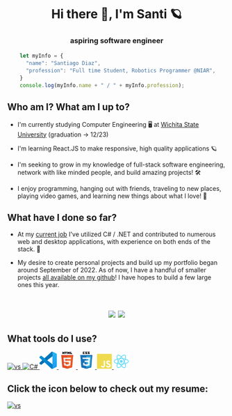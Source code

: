 <h1 align="center">Hi there 👋, I'm Santi 🪐</h1>
<h3 align="center">aspiring software engineer</h3>

```javascript
    let myInfo = {
      "name": "Santiago Diaz",
      "profession": "Full time Student, Robotics Programmer @NIAR",
    }
    console.log(myInfo.name + " / " + myInfo.profession);
```

## Who am I? What am I up to?

* I'm currently studying Computer Engineering 🖥️ at [Wichita State University](https://www.wichita.edu/) (graduation -> 12/23)

* I'm learning React.JS to make responsive, high quality applications 🪐

* I'm seeking to grow in my knowledge of full-stack software engineering, network with like minded people, and build amazing projects! 🛠️

* I enjoy programming, hanging out with friends, traveling to new places, playing video games, and learning new things about what I love! 🍄

## What have I done so far? 

* At my [current job](https://www.wichita.edu/industry_and_defense/NIAR/Laboratories/robotics.php) I've utilized C# / .NET and contributed to numerous web and desktop applications, with experience on both ends of the stack. 🧬

* My desire to create personal projects and build up my portfolio began around September of 2022. As of now, I have a handful of smaller projects [all available on my github](https://github.com/sddiaz/Portfolio-Projects)! I have hopes to build a few large ones this year. 

 <h1 align="center"> 
    <img height="100px" align="center" src="https://github-readme-stats-sigma-five.vercel.app/api/?username=sddiaz&theme=graywhite"/> 
    <img height="100px" align="center" src="https://github-readme-stats.vercel.app/api/top-langs/?username=anuraghazra&theme=graywhite&layout=compact"/>
</h1>
 
## What tools do I use? 

<div> 
<a href="https://visualstudio.microsoft.com/" target="_blank"> <img src="https://1000logos.net/wp-content/uploads/2020/08/Visual-Studio-Logo.png" alt="vs" height="40"/> </a>
<a href="https://learn.microsoft.com/en-us/dotnet/csharp/" target="_blank"> <img src="https://upload.wikimedia.org/wikipedia/commons/thumb/b/bd/Logo_C_sharp.svg/1200px-Logo_C_sharp.svg.png" alt="C#" height="40"/> </a>
<a href="https://code.visualstudio.com/" target="_blank"> <img src="https://raw.githubusercontent.com/devicons/devicon/1119b9f84c0290e0f0b38982099a2bd027a48bf1/icons/vscode/vscode-original.svg" alt="vscode" width="40" height="40"/> </a>
<a href="https://www.w3.org/html/" target="_blank"> <img src="https://raw.githubusercontent.com/devicons/devicon/master/icons/html5/html5-original-wordmark.svg" alt="html5" width="40" height="40"/> </a>  
<a href="https://www.w3schools.com/css/" target="_blank" rel="noreferrer"> <img src="https://raw.githubusercontent.com/devicons/devicon/master/icons/css3/css3-original-wordmark.svg" alt="css3" width="40" height="40"/> </a>
<a href="https://www.javascript.com/" target="_blank" rel="noreferrer"> <img src="https://raw.githubusercontent.com/devicons/devicon/master/icons/javascript/javascript-plain.svg" alt="javascript" width="35" height="35"/> </a>   
<a href="https://reactjs.org/" target="_blank" rel="noreferrer"> <img src="https://raw.githubusercontent.com/devicons/devicon/1119b9f84c0290e0f0b38982099a2bd027a48bf1/icons/react/react-original.svg" alt="React" width="35" height="35"/> </a>  
</div>

## Click the icon below to check out my resume: 
<div> 
<a href="https://docs.google.com/document/d/e/2PACX-1vT5_vZ_fqLC8BmadOV9hdSAHpZFBJJka1oDyZ8kPPXpGJFplpYy_hamNpAZP2R0w2v0plYLqn8w66BT/pub" target="_blank" height="50"><img src="https://www.pngfind.com/pngs/m/61-611935_paper-sheet-svg-png-icon-free-download-paper.png" alt="vs" height="40"/> </a></div>
